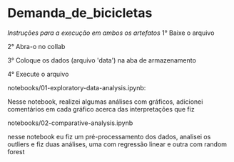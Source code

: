 # Demanda_de_bicicletas

*Instruções para a execução em ambos os artefatos*
1° Baixe o arquivo

2° Abra-o no collab

3° Coloque os dados (arquivo 'data') na aba de armazenamento 

4° Execute o arquivo 

notebooks/01-exploratory-data-analysis.ipynb:

Nesse notebook, realizei algumas análises com gráficos, adicionei comentários em cada gráfico acerca das interpretações que fiz

notebooks/02-comparative-analysis.ipynb

nesse notebook eu fiz um pré-processamento dos dados, analisei os outliers e fiz duas análises, uma com regressão linear e outra com random forest 
